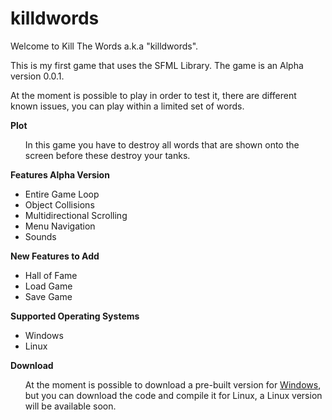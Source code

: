 killdwords
==========

Welcome to Kill The Words a.k.a "killdwords".

This is my first game that uses the SFML Library. The game is an Alpha version 0.0.1.

At the moment is possible to play in order to test it, there are different known issues, you can play within a limited set of words.

<strong> Plot </strong>
<ul>
In this game you have to destroy all words that are shown onto the screen before these destroy your tanks.
</ul>

<strong> Features Alpha Version </strong>
<ul>
<li> Entire Game Loop </li>
<li> Object Collisions </li>
<li> Multidirectional Scrolling </li>
<li> Menu Navigation </li>
<li> Sounds </li>
</ul>

<strong> New Features to Add </strong>
<ul>
<li> Hall of Fame </li>
<li> Load Game </li>
<li> Save Game </li>
</ul>

<strong> Supported Operating Systems </strong>
<ul>
<li> Windows </li>
<li> Linux </li>
</ul>

<strong> Download </strong>
<ul>
At the moment is possible to download a pre-built version for
<a href="https://github.com/soniyj/killdwords/blob/master/dist/windows/">Windows</a>, but you can download the code and compile it for Linux, a Linux version will be available soon.
</ul>
